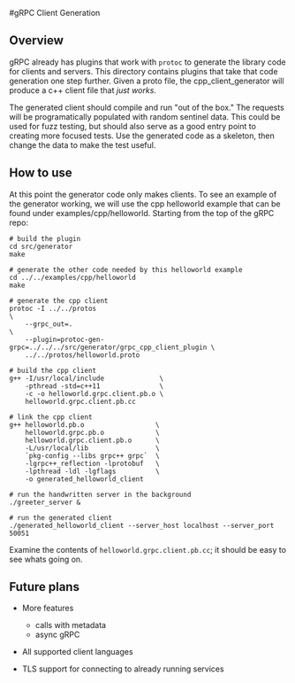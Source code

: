 #gRPC Client Generation

## Overview

gRPC already has plugins that work with `protoc` to generate the library code 
for clients and servers. This directory contains plugins that take that code
generation one step further. Given a proto file, the cpp_client_generator will
produce a c++ client file that *just works*.

The generated client should compile and run "out of the box." The requests will
be programatically populated with random sentinel data. This could be used for
fuzz testing, but should also serve as a good entry point to creating more
focused tests. Use the generated code as a skeleton, then change the data to
make the test useful.

## How to use

At this point the generator code only makes clients. To see an example of the
generator working, we will use the cpp helloworld example that can be found
under examples/cpp/helloworld. Starting from the top of the gRPC repo:

```
# build the plugin
cd src/generator
make

# generate the other code needed by this helloworld example
cd ../../examples/cpp/helloworld
make

# generate the cpp client
protoc -I ../../protos                                                     \
    --grpc_out=.                                                           \
    --plugin=protoc-gen-grpc=../../../src/generator/grpc_cpp_client_plugin \
    ../../protos/helloworld.proto

# build the cpp client
g++ -I/usr/local/include              \
    -pthread -std=c++11               \
    -c -o helloworld.grpc.client.pb.o \
    helloworld.grpc.client.pb.cc

# link the cpp client
g++ helloworld.pb.o                  \
    helloworld.grpc.pb.o             \
    helloworld.grpc.client.pb.o      \
    -L/usr/local/lib                 \
    `pkg-config --libs grpc++ grpc`  \
    -lgrpc++_reflection -lprotobuf   \
    -lpthread -ldl -lgflags          \
    -o generated_helloworld_client

# run the handwritten server in the background
./greeter_server &

# run the generated client
./generated_helloworld_client --server_host localhost --server_port 50051
```

Examine the contents of `helloworld.grpc.client.pb.cc`; it should be easy to see
whats going on.

## Future plans

* More features
  - calls with metadata
  - async gRPC

* All supported client languages
* TLS support for connecting to already running services
